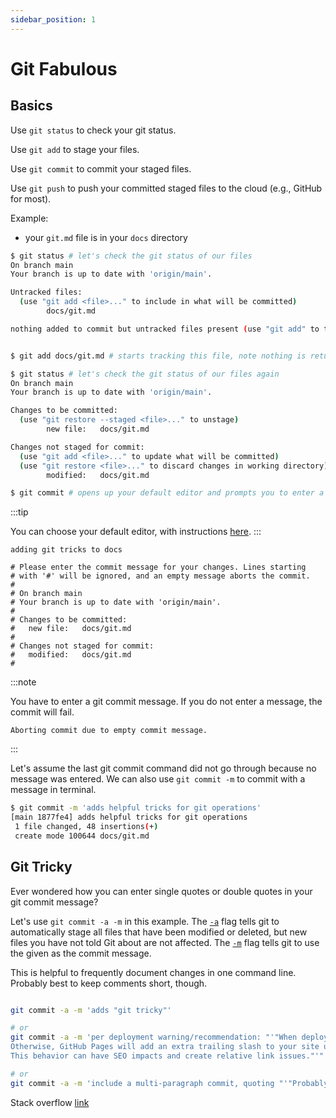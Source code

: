 ```yaml
---
sidebar_position: 1
---
```


# Git Fabulous

## Basics

Use `git status` to check your git status.

Use `git add` to stage your files.

Use `git commit` to commit your staged files.

Use `git push` to push your committed staged files to the cloud (e.g., GitHub for most).

Example:
- your `git.md` file is in your `docs` directory

```bash
$ git status # let's check the git status of our files                                                                                                                                                                            
On branch main
Your branch is up to date with 'origin/main'.

Untracked files:
  (use "git add <file>..." to include in what will be committed)
        docs/git.md

nothing added to commit but untracked files present (use "git add" to track)


$ git add docs/git.md # starts tracking this file, note nothing is returned

$ git status # let's check the git status of our files again                                                                                                                                                               
On branch main
Your branch is up to date with 'origin/main'.

Changes to be committed:
  (use "git restore --staged <file>..." to unstage)
        new file:   docs/git.md

Changes not staged for commit:
  (use "git add <file>..." to update what will be committed)
  (use "git restore <file>..." to discard changes in working directory)
        modified:   docs/git.md

$ git commit # opens up your default editor and prompts you to enter a message for the commit
```

:::tip

You can choose your default editor, with instructions [here](https://docs.github.com/en/get-started/getting-started-with-git/associating-text-editors-with-git).
:::


```COMMIT_EDITMSG
adding git tricks to docs

# Please enter the commit message for your changes. Lines starting
# with '#' will be ignored, and an empty message aborts the commit.
#
# On branch main
# Your branch is up to date with 'origin/main'.
#
# Changes to be committed:
#	new file:   docs/git.md
#
# Changes not staged for commit:
#	modified:   docs/git.md
#

```

:::note

You have to enter a git commit message. If you do not enter a message, the commit will fail.
```
Aborting commit due to empty commit message.
```
:::

Let's assume the last git commit command did not go through because no message was entered.
We can also use `git commit -m` to commit with a message in terminal.

```bash
$ git commit -m 'adds helpful tricks for git operations'
[main 1877fe4] adds helpful tricks for git operations
 1 file changed, 48 insertions(+)
 create mode 100644 docs/git.md
```

## Git Tricky

Ever wondered how you can enter single quotes or double quotes in your git commit message?

Let's use `git commit -a -m` in this example. The [`-a`](https://git-scm.com/docs/git-commit#Documentation/git-commit.txt--a) flag tells git to automatically stage all files that have been modified or deleted, but new files you have not told Git about are not affected. The [`-m`]((https://git-scm.com/docs/git-commit#Documentation/git-commit.txt--mltmsggt)) flag tells git to use the given <msg> as the commit message.

This is helpful to frequently document changes in one command line. Probably best to keep comments short, though.

```bash

git commit -a -m 'adds "git tricky"'

# or 
git commit -a -m 'per deployment warning/recommendation: "'"When deploying to GitHub Pages, it is better to use an explicit '"'trailingSlash'"' site config.
Otherwise, GitHub Pages will add an extra trailing slash to your site urls only on direct-access (not when navigation) with a server redirect.
This behavior can have SEO impacts and create relative link issues."'"'

# or 
git commit -a -m 'include a multi-paragraph commit, quoting "'"Probably best to keep comments short, though. '"'Wink...'"'"'"' -m 'but sometimes you have to'

```

Stack overflow [link](https://stackoverflow.com/a/16033290/16330123)

